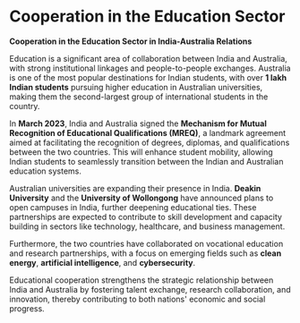 # Cooperation in the Education Sector

**Cooperation in the Education Sector in India-Australia Relations**

Education is a significant area of collaboration between India and Australia, with strong institutional linkages and people-to-people exchanges. Australia is one of the most popular destinations for Indian students, with over **1 lakh Indian students** pursuing higher education in Australian universities, making them the second-largest group of international students in the country.

In **March 2023**, India and Australia signed the **Mechanism for Mutual Recognition of Educational Qualifications (MREQ)**, a landmark agreement aimed at facilitating the recognition of degrees, diplomas, and qualifications between the two countries. This will enhance student mobility, allowing Indian students to seamlessly transition between the Indian and Australian education systems.

Australian universities are expanding their presence in India. **Deakin University** and the **University of Wollongong** have announced plans to open campuses in India, further deepening educational ties. These partnerships are expected to contribute to skill development and capacity building in sectors like technology, healthcare, and business management.

Furthermore, the two countries have collaborated on vocational education and research partnerships, with a focus on emerging fields such as **clean energy**, **artificial intelligence**, and **cybersecurity**.

Educational cooperation strengthens the strategic relationship between India and Australia by fostering talent exchange, research collaboration, and innovation, thereby contributing to both nations' economic and social progress.
